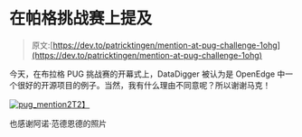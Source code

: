 # 在帕格挑战赛上提及

> 原文:[https://dev.to/patricktingen/mention-at-pug-challenge-1ohg](https://dev.to/patricktingen/mention-at-pug-challenge-1ohg)

今天，在布拉格 PUG 挑战赛的开幕式上，DataDigger 被认为是 OpenEdge 中一个很好的开源项目的例子。当然，我有什么理由不同意呢？所以谢谢马克！

[![pug_mention2](../Images/71758ba061793473b94b0ef05f26db61.png)T2】](https://datadigger.files.wordpress.com/2017/11/pug_mention2.jpg)

也感谢阿诺·范德恩德的照片